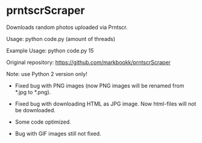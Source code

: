 # prntscrScraper
Downloads random photos uploaded via Prntscr.

Usage:
python code.py (amount of threads)

Example Usage:
python code.py 15

Original repository: https://github.com/markbookk/prntscrScraper

Note: use Python 2 version only!

- Fixed bug with PNG images (now PNG images will be renamed from *.jpg to *.png).
- Fixed bug with downloading HTML as JPG image. Now html-files will not be downloaded.
- Some code optimized.

- Bug with GIF images still not fixed.
